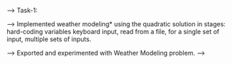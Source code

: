 --> Task-1:

--> Implemented weather modeling* using the quadratic solution in stages: hard-coding variables
keyboard input, read from a file, for a single set of input, multiple sets of inputs.

--> Exported and experimented with Weather Modeling problem.
-->
